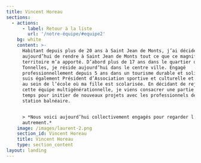 ```yaml
---
title: Vincent Horeau
sections:
  - actions:
      - label: Retour à la liste
        url: '/notre-équipe/#equipe2'
    bg: white
    content: >-
      Habitant depuis plus de 20 ans à Saint Jean de Monts, j’ai décidé
      aujourd’hui de rendre à Saint Jean de Monts tout ce que ce magnifique
      territoire m’a apporté. D’abord plus de 17 ans dans le quartier des
      Tonnelles, je réside aujourd’hui dans le centre ville. Engagé
      professionnellement depuis 5 ans dans un tourisme durable et solidaire, je
      suis également Président d’Association sportive et culturelle et investi
      au sein de l’école où ma fille est scolarisée. En décidant de rejoindre
      cette équipe multigénérationnelle, je viens consacrer une partie de mon
      temps pour initier de nouveaux projets avec les professionnels de notre
      station balnéaire.


      > *Nous voici aujourd’hui collectivement engagés pour regarder l’avenir
      autrement.*
    image: /images/laurent-2.png
    section_id: Vincent Horeau
    title: Vincent Horeau
    type: section_content
layout: landing
---
```



